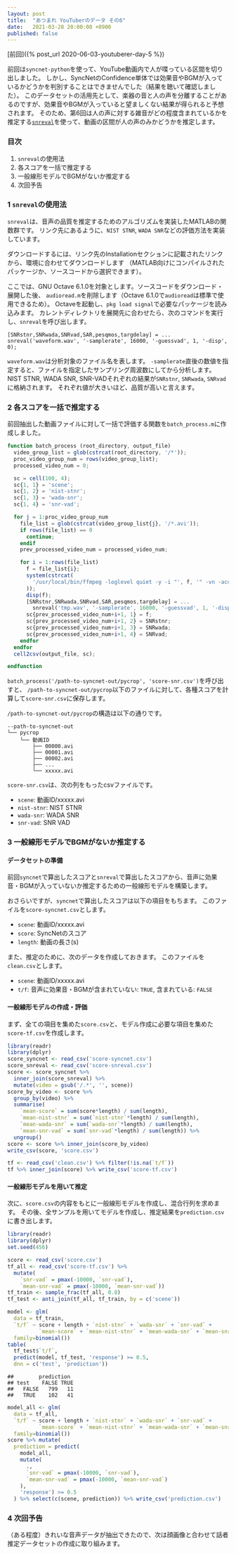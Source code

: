 ```yaml
---
layout: post
title:  "あつまれ YouTuberのデータ その6"
date:   2021-03-28 20:00:00 +0900
published: false
---
```


[前回]({% post_url 2020-06-03-youtuberer-day-5 %})

前回は`syncnet-python`を使って、YouTube動画内で人が喋っている区間を切り出しました。
しかし、SyncNetのConfidence単体では効果音やBGMが入っているかどうかを判別することはできませんでした（結果を聴いて確認しました）。
このデータセットの活用先として、楽器の音と人の声を分離することがあるのですが、効果音やBGMが入っていると望ましくない結果が得られると予想されます。
そのため、第6回は人の声に対する雑音がどの程度含まれているかを推定する[`snreval`](https://labrosa.ee.columbia.edu/projects/snreval/)を使って、動画の区間が人の声のみかどうかを推定します。

### 目次

1.  `snreval`の使用法
2.  各スコアを一括で推定する
3.  一般線形モデルでBGMがないか推定する
4.  次回予告

### 1 `snreval`の使用法

`snreval`は、音声の品質を推定するためのアルゴリズムを実装したMATLABの関数群です。
リンク先にあるように、`NIST STNR`,
`WADA SNR`などの評価方法を実装しています。

ダウンロードするには、リンク先のInstallationセクションに記載されたリンクから、環境に合わせてダウンロードします
（MATLAB向けにコンパイルされたパッケージか、ソースコードから選択できます）。

ここでは、GNU Octave
6.1.0を対象とします。ソースコードをダウンロード・展開した後、
`audioread.m`を削除します（Octave
6.1.0で`audioread`は標準で使用できるため）。
Octaveを起動し、`pkg load signal`で必要なパッケージを読み込みます。
カレントディレクトリを展開先に合わせたら、次のコマンドを実行し、`snreval`を呼び出します。

    [SNRstnr,SNRwada,SNRvad,SAR,pesqmos,targdelay] = ...
    snreval('waveform.wav', '-samplerate', 16000, '-guessvad', 1, '-disp', 0);

`waveform.wav`は分析対象のファイル名を表します。
`-samplerate`直後の数値を指定すると、ファイルを指定したサンプリング周波数にしてから分析します。
NIST STNR, WADA SNR, SNR-VADそれぞれの結果が`SNRstnr`, `SNRwada`,
`SNRvad`に格納されます。 それぞれ値が大きいほど、品質が高いと言えます。

### 2 各スコアを一括で推定する

前回抽出した動画ファイルに対して一括で評価する関数を`batch_process.m`に作成しました。

``` octave
function batch_process (root_directory, output_file)
  video_group_list = glob(cstrcat(root_directory, '/*'));
  proc_video_group_num = rows(video_group_list);
  processed_video_num = 0;

  sc = cell(100, 4);
  sc{1, 1} = 'scene';
  sc{1, 2} = 'nist-stnr';
  sc{1, 3} = 'wada-snr';
  sc{1, 4} = 'snr-vad';

  for j = 1:proc_video_group_num
    file_list = glob(cstrcat(video_group_list{j}, '/*.avi'));
    if rows(file_list) == 0
      continue;
    endif
    prev_processed_video_num = processed_video_num;

    for i = 1:rows(file_list)
      f = file_list{i};
      system(cstrcat(
        '/usr/local/bin/ffmpeg -loglevel quiet -y -i "', f, '" -vn -acodec copy tmp.wav'
      ));
      disp(f);
      [SNRstnr,SNRwada,SNRvad,SAR,pesqmos,targdelay] = ...
        snreval('tmp.wav', '-samplerate', 16000, '-guessvad', 1, '-disp', 0);
      sc{prev_processed_video_num+i+1, 1} = f;
      sc{prev_processed_video_num+i+1, 2} = SNRstnr;
      sc{prev_processed_video_num+i+1, 3} = SNRwada;
      sc{prev_processed_video_num+i+1, 4} = SNRvad;
    endfor
  endfor
  cell2csv(output_file, sc);

endfunction
```

`batch_process('/path-to-syncnet-out/pycrop', 'score-snr.csv')`を呼び出すと、
`/path-to-syncnet-out/pycrop`以下のファイルに対して、各種スコアを計算して`score-snr.csv`に保存します。

`/path-to-syncnet-out/pycrop`の構造は以下の通りです。

    --path-to-syncnet-out
    └── pycrop
        └── 動画ID
            ├── 00000.avi
            ├── 00001.avi
            ├── 00002.avi
            ├── ...
            └── xxxxx.avi

`score-snr.csv`は、次の列をもったcsvファイルです。

-   `scene`: 動画ID/xxxxx.avi
-   `nist-stnr`: NIST STNR
-   `wada-snr`: WADA SNR
-   `snr-vad`: SNR VAD

### 3 一般線形モデルでBGMがないか推定する

#### データセットの準備

前回`syncnet`で算出したスコアと`snreval`で算出したスコアから、音声に効果音・BGMが入っていないか推定するための一般線形モデルを構築します。

おさらいですが、`syncnet`で算出したスコアは以下の項目をもちます。
このファイルを`score-syncnet.csv`とします。

-   `scene`: 動画ID/xxxxx.avi
-   `score`: SyncNetのスコア
-   `length`: 動画の長さ(s)

また、推定のために、次のデータを作成しておきます。
このファイルを`clean.csv`とします。

-   `scene`: 動画ID/xxxxx.avi
-   `t/f`: 音声に効果音・BGMが含まれていない: `TRUE`, 含まれている:
    `FALSE`

#### 一般線形モデルの作成・評価

まず、全ての項目を集めた`score.csv`と、モデル作成に必要な項目を集めた`score-tf.csv`を作成します。

``` r
library(readr)
library(dplyr)
score_syncnet <- read_csv('score-syncnet.csv')
score_snreval <- read_csv('score-snreval.csv')
score <- score_syncnet %>%
  inner_join(score_snreval) %>%
  mutate(video = gsub('/.*', '', scene))
score_by_video <- score %>%
  group_by(video) %>%
  summarise(
    `mean-score` = sum(score*length) / sum(length),
    `mean-nist-stnr` = sum(`nist-stnr`*length) / sum(length),
    `mean-wada-snr` = sum(`wada-snr`*length) / sum(length),
    `mean-snr-vad` = sum(`snr-vad`*length) / sum(length)) %>%
  ungroup()
score <- score %>% inner_join(score_by_video)
write_csv(score, 'score.csv')

tf <- read_csv('clean.csv') %>% filter(!is.na(`t/f`))
tf %>% inner_join(score) %>% write_csv('score-tf.csv')
```

#### 一般線形モデルを用いて推定

次に、`score.csv`の内容をもとに一般線形モデルを作成し、混合行列を求めます。
その後、全サンプルを用いてモデルを作成し、推定結果を`prediction.csv`に書き出します。

``` r
library(readr)
library(dplyr)
set.seed(456)

score <- read_csv('score.csv')
tf_all <- read_csv('score-tf.csv') %>%
  mutate(
    `snr-vad` = pmax(-10000, `snr-vad`),
    `mean-snr-vad` = pmax(-10000, `mean-snr-vad`))
tf_train <- sample_frac(tf_all, 0.8)
tf_test <- anti_join(tf_all, tf_train, by = c('scene'))

model <- glm(
  data = tf_train,
  `t/f` ~ score + length + `nist-stnr` + `wada-snr` + `snr-vad` +
          `mean-score` + `mean-nist-stnr` + `mean-wada-snr` + `mean-snr-vad`,
  family=binomial())
table(
  tf_test$`t/f`,
  predict(model, tf_test, 'response') >= 0.5,
  dnn = c('test', 'prediction'))
```

    ##        prediction
    ## test    FALSE TRUE
    ##   FALSE   799   11
    ##   TRUE    102   41

``` r
model_all <- glm(
  data = tf_all,
  `t/f` ~ score + length + `nist-stnr` + `wada-snr` + `snr-vad` +
          `mean-score` + `mean-nist-stnr` + `mean-wada-snr` + `mean-snr-vad`,
  family=binomial())
score %>% mutate(
  prediction = predict(
    model_all,
    mutate(
      .,
      `snr-vad` = pmax(-10000, `snr-vad`),
      `mean-snr-vad` = pmax(-10000, `mean-snr-vad`)
    ),
    'response') >= 0.5
  ) %>% select(c(scene, prediction)) %>% write_csv('prediction.csv')
```

### 4 次回予告

（ある程度）きれいな音声データが抽出できたので、次は顔画像と合わせて話者推定データセットの作成に取り組みます。
